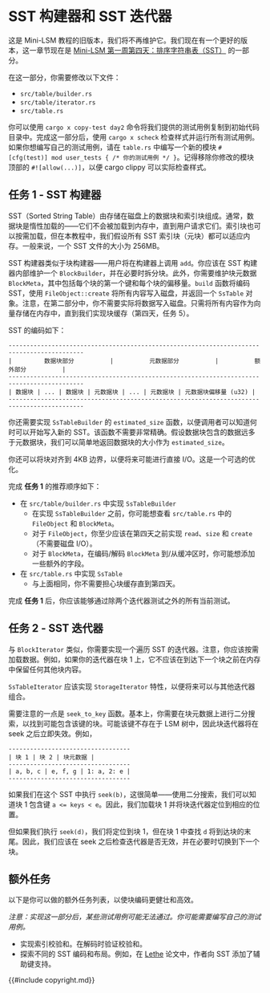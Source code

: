 
# SST 构建器和 SST 迭代器



这是 Mini-LSM 教程的旧版本，我们将不再维护它。我们现在有一个更好的版本，这一章节现在是 [Mini-LSM 第一周第四天：排序字符串表（SST）](./week1-04-sst.md) 的一部分。




在这一部分，你需要修改以下文件：

* `src/table/builder.rs`
* `src/table/iterator.rs`
* `src/table.rs`

你可以使用 `cargo x copy-test day2` 命令将我们提供的测试用例复制到初始代码目录中。完成这一部分后，使用 `cargo x scheck` 检查样式并运行所有测试用例。如果你想编写自己的测试用例，请在 `table.rs` 中编写一个新的模块 `#[cfg(test)] mod user_tests { /* 你的测试用例 */ }`。记得移除你修改的模块顶部的 `#![allow(...)]`，以便 cargo clippy 可以实际检查样式。

## 任务 1 - SST 构建器

SST（Sorted String Table）由存储在磁盘上的数据块和索引块组成。通常，数据块是惰性加载的——它们不会被加载到内存中，直到用户请求它们。索引块也可以按需加载，但在本教程中，我们假设所有 SST 索引块（元块）都可以适应内存。一般来说，一个 SST 文件的大小为 256MB。

SST 构建器类似于块构建器——用户将在构建器上调用 `add`。你应该在 SST 构建器内部维护一个 `BlockBuilder`，并在必要时拆分块。此外，你需要维护块元数据 `BlockMeta`，其中包括每个块的第一个键和每个块的偏移量。`build` 函数将编码 SST，使用 `FileObject::create` 将所有内容写入磁盘，并返回一个 `SsTable` 对象。注意，在第二部分中，你不需要实际将数据写入磁盘。只需将所有内容作为向量存储在内存中，直到我们实现块缓存（第四天，任务 5）。

SST 的编码如下：

```
-------------------------------------------------------------------------------------------
|         数据块部分          |          元数据部分          |          额外部分          |
-------------------------------------------------------------------------------------------
| 数据块 | ... | 数据块 | 元数据块 | ... | 元数据块 | 元数据块偏移量 (u32) |
-------------------------------------------------------------------------------------------
```

你还需要实现 `SsTableBuilder` 的 `estimated_size` 函数，以便调用者可以知道何时可以开始写入新的 SST。该函数不需要非常精确。假设数据块包含的数据远多于元数据块，我们可以简单地返回数据块的大小作为 `estimated_size`。

你还可以将块对齐到 4KB 边界，以便将来可能进行直接 I/O。这是一个可选的优化。

完成 **任务 1** 的推荐顺序如下：

- 在 `src/table/builder.rs` 中实现 `SsTableBuilder`
  - 在实现 `SsTableBuilder` 之前，你可能想查看 `src/table.rs` 中的 `FileObject` 和 `BlockMeta`。
  - 对于 `FileObject`，你至少应该在第四天之前实现 `read`、`size` 和 `create`（不需要磁盘 I/O）。
  - 对于 `BlockMeta`，在编码/解码 `BlockMeta` 到/从缓冲区时，你可能想添加一些额外的字段。
- 在 `src/table.rs` 中实现 `SsTable`
  - 与上面相同，你不需要担心块缓存直到第四天。

完成 **任务 1** 后，你应该能够通过除两个迭代器测试之外的所有当前测试。

## 任务 2 - SST 迭代器

与 `BlockIterator` 类似，你需要实现一个遍历 SST 的迭代器。注意，你应该按需加载数据。例如，如果你的迭代器在块 1 上，它不应该在到达下一个块之前在内存中保留任何其他块内容。

`SsTableIterator` 应该实现 `StorageIterator` 特性，以便将来可以与其他迭代器组合。

需要注意的一点是 `seek_to_key` 函数。基本上，你需要在块元数据上进行二分搜索，以找到可能包含该键的块。可能该键不存在于 LSM 树中，因此块迭代器将在 seek 之后立即失效。例如，

```
----------------------------------
| 块 1 | 块 2 | 块元数据 |
----------------------------------
| a, b, c | e, f, g | 1: a, 2: e |
----------------------------------
```

如果我们在这个 SST 中执行 `seek(b)`，这很简单——使用二分搜索，我们可以知道块 1 包含键 `a <= keys < e`。因此，我们加载块 1 并将块迭代器定位到相应的位置。

但如果我们执行 `seek(d)`，我们将定位到块 1，但在块 1 中查找 `d` 将到达块的末尾。因此，我们应该在 seek 之后检查迭代器是否无效，并在必要时切换到下一个块。

## 额外任务

以下是你可以做的额外任务列表，以使块编码更健壮和高效。

*注意：实现这一部分后，某些测试用例可能无法通过。你可能需要编写自己的测试用例。*

* 实现索引校验和。在解码时验证校验和。
* 探索不同的 SST 编码和布局。例如，在 [Lethe](https://disc-projects.bu.edu/lethe/) 论文中，作者向 SST 添加了辅助键支持。

{{#include copyright.md}}
